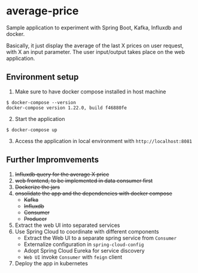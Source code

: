 # average-price
Sample application to experiment with Spring Boot, Kafka, Influxdb and docker.

Basically, it just display the average of the last X prices on user request, with X an input parameter. The user input/output takes place on the web application.


## Environment setup
1. Make sure to have docker compose installed in host machine
```
$ docker-compose --version
docker-compose version 1.22.0, build f46880fe
```
2. Start the application
```
$ docker-compose up
```
3. Access the application in local environment with `http://localhost:8081`

## Further Impromvements
1. ~~Influxdb query for the average X price~~
2. ~~web frontend, to be implemented in data consumer first~~
3. ~~Dockerize the jars~~
4. ~~onsolidate the app and the dependencies with docker compose~~
    * ~~Kafka~~
    * ~~Influxdb~~
    * ~~Consumer~~
    * ~~Producer~~
5. Extract the web UI into separated services
6. Use Spring Cloud to coordinate with different components
    * Extract the Web UI to a separate spring service from `Consumer`
    * Externalize configuration in `spring-cloud-config`
    * Adopt Spring Cloud Eureka for service discovery
    * `Web UI` invoke `Consumer` with `feign` client
7. Deploy the app in kubernetes
